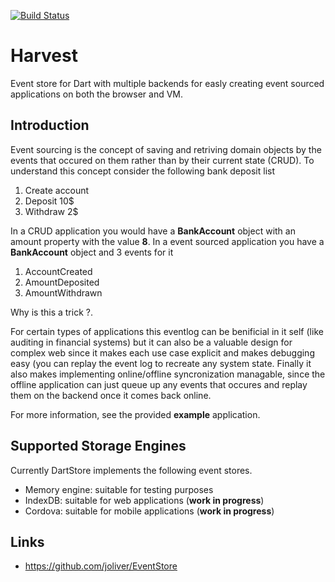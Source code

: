 [![Build Status](https://drone.io/github.com/ltackmann/harvest/status.png)](https://drone.io/github.com/ltackmann/harvest/latest)

Harvest
=======
Event store for Dart with multiple backends for easly creating event sourced 
applications on both the browser and VM.

Introduction
------------
Event sourcing is the concept of saving and retriving domain objects by
the events that occured on them rather than by their current state (CRUD). 
To understand this concept consider the following bank deposit list

1. Create account
1. Deposit 10$
1. Withdraw 2$

In a CRUD application you would have a **BankAccount** object with an amount 
property with the value **8**. In a event sourced application you have a 
**BankAccount** object and 3 events for it

1. AccountCreated
1. AmountDeposited
1. AmountWithdrawn

Why is this a trick ?. 

For certain types of applications this eventlog can be benificial in it self 
(like auditing in financial systems) but it can also be a valuable design for 
complex web since it makes each use case explicit and makes debugging easy 
(you can replay the event log to recreate any system state. Finally it also 
makes implementing online/offline syncronization managable, since the offline 
application can just queue up any events that occures and replay them on the 
backend once it comes back online. 

For more information, see the provided **example** application.

Supported Storage Engines
-------------------------
Currently DartStore implements the following event stores.

* Memory engine: suitable for testing purposes
* IndexDB: suitable for web applications (**work in progress**)
* Cordova: suitable for mobile applications (**work in progress**)

Links
-----
* https://github.com/joliver/EventStore
